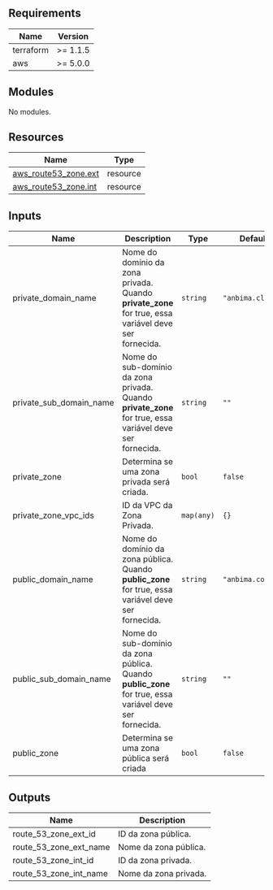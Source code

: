 <!-- BEGIN_TF_DOCS -->
## Requirements

| Name | Version |
|------|---------|
| terraform | >= 1.1.5 |
| aws | >= 5.0.0 |

## Modules

No modules.

## Resources

| Name | Type |
|------|------|
| [aws_route53_zone.ext](https://registry.terraform.io/providers/hashicorp/aws/latest/docs/resources/route53_zone) | resource |
| [aws_route53_zone.int](https://registry.terraform.io/providers/hashicorp/aws/latest/docs/resources/route53_zone) | resource |

## Inputs

| Name | Description | Type | Default | Required |
|------|-------------|------|---------|:--------:|
| private\_domain\_name | Nome do domínio da zona privada. Quando **private\_zone** for true, essa variável deve ser fornecida. | `string` | `"anbima.cloud"` | no |
| private\_sub\_domain\_name | Nome do sub-domínio da zona privada. Quando **private\_zone** for true, essa variável deve ser fornecida. | `string` | `""` | no |
| private\_zone | Determina se uma zona privada será criada. | `bool` | `false` | no |
| private\_zone\_vpc\_ids | ID da VPC da Zona Privada. | `map(any)` | `{}` | no |
| public\_domain\_name | Nome do domínio da zona pública. Quando **public\_zone** for true, essa variável deve ser fornecida. | `string` | `"anbima.com.br"` | no |
| public\_sub\_domain\_name | Nome do sub-domínio da zona pública. Quando **public\_zone** for true, essa variável deve ser fornecida. | `string` | `""` | no |
| public\_zone | Determina se uma zona pública será criada | `bool` | `false` | no |

## Outputs

| Name | Description |
|------|-------------|
| route\_53\_zone\_ext\_id | ID da zona pública. |
| route\_53\_zone\_ext\_name | Nome da zona pública. |
| route\_53\_zone\_int\_id | ID da zona privada. |
| route\_53\_zone\_int\_name | Nome da zona privada. |
<!-- END_TF_DOCS -->